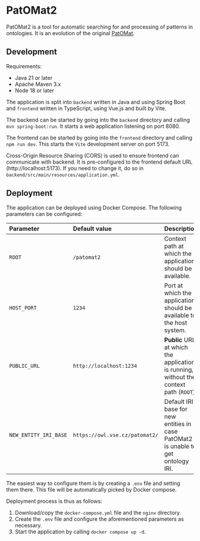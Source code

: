 # PatOMat2

PatOMat2 is a tool for automatic searching for and processing of patterns in ontologies. It is an evolution of the
original [PatOMat](https://patomat.vse.cz/).

## Development

Requirements:

- Java 21 or later
- Apache Maven 3.x
- Node 18 or later

The application is split into `backend` written in Java and using Spring Boot and `frontend` written in TypeScript,
using Vue.js and built by Vite.

The backend can be started by going into the `backend` directory and calling `mvn spring-boot:run`. It starts a web
application
listening on port 8080.

The frontend can be started by going into the `frontend` directory and calling `npm run dev`. This starts the `Vite`
development
server on port 5173.

Cross-Origin Resource Sharing (CORS) is used to ensure frontend can communicate with backend. It is pre-configured to
the
frontend default URL (http://localhost:5173). If you need to change it, do so
in `backend/src/main/resources/application.yml`.

## Deployment

The application can be deployed using Docker Compose. The following parameters can be configured:

| Parameter             | Default value                  | Description                                                                            |
|:----------------------|:-------------------------------|:---------------------------------------------------------------------------------------|
| `ROOT`                | `/patomat2`                    | Context path at which the application should be available.                             |
| `HOST_PORT`           | `1234`                         | Port at which the application should be available to the host system.                  |
| `PUBLIC_URL`          | `http://localhost:1234`        | **Public** URL at which the application is running, without the context path (`ROOT`). |
| `NEW_ENTITY_IRI_BASE` | `https://owl.vse.cz/patomat2/` | Default IRI base for new entities in case PatOMat2 is unable to get ontology IRI.      |

The easiest way to configure them is by creating a `.env` file and setting them there. This file will be automatically
picked by Docker compose.

Deployment process is thus as follows:

1. Download/copy the `docker-compose.yml` file and the `nginx` directory.
2. Create the `.env` file and configure the aforementioned parameters as necessary.
3. Start the application by calling `docker compose up -d`.

